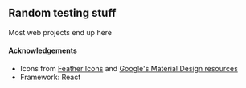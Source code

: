 ## Random testing stuff

Most web projects end up here

#### Acknowledgements
   * Icons from [Feather Icons](https://feathericons.com/) and [Google's Material Design resources](https://material.io/resources/icons/)
   * Framework: React